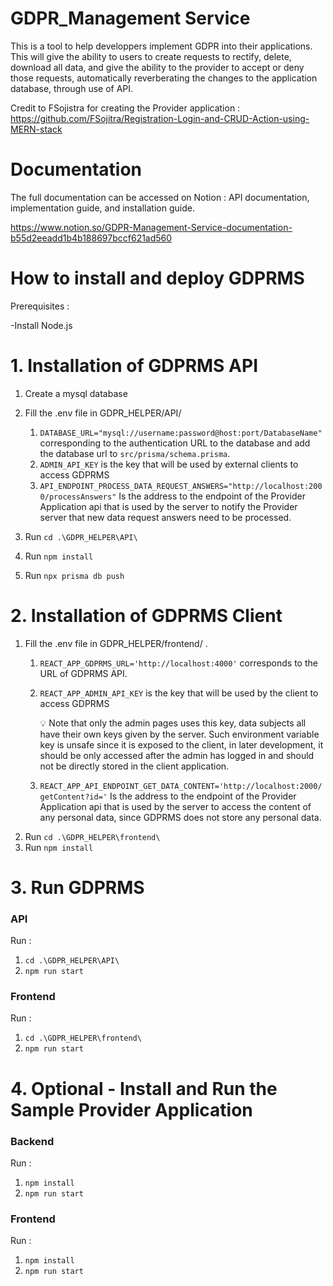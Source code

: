 # GDPR_Management Service
This is a tool to help developpers implement GDPR into their applications. This will give the ability to users to create requests to rectify, delete, download all data,  and give the ability to the provider to accept or deny those requests, automatically reverberating the changes to the application database, through use of API.


Credit to FSojistra for creating the Provider application : https://github.com/FSojitra/Registration-Login-and-CRUD-Action-using-MERN-stack

# Documentation
The full documentation can be accessed on Notion : API documentation, implementation guide, and installation guide.


https://www.notion.so/GDPR-Management-Service-documentation-b55d2eeadd1b4b188697bccf621ad560


# How to install and deploy GDPRMS

Prerequisites : 

-Install Node.js

# 1. Installation of GDPRMS API

1. Create a mysql database
2. Fill the .env file in GDPR_HELPER/API/
    1.  `DATABASE_URL="mysql://username:password@host:port/DatabaseName"` corresponding to the authentication URL to the database and add the database url to `src/prisma/schema.prisma`.
    2. `ADMIN_API_KEY` is the key that will be used by external clients to access GDPRMS
    3. `API_ENDPOINT_PROCESS_DATA_REQUEST_ANSWERS="http://localhost:2000/processAnswers"` Is the address to the endpoint of the Provider Application api that is used by the server to notify the Provider server that new data request answers need to be processed.

1. Run `cd .\GDPR_HELPER\API\`
2. Run `npm install`
3. Run  `npx prisma db push`

# 2. Installation of GDPRMS Client

1. Fill the .env file in GDPR_HELPER/frontend/ .
    1. `REACT_APP_GDPRMS_URL='http://localhost:4000'` corresponds to the URL of GDPRMS API.
    2. `REACT_APP_ADMIN_API_KEY` is the key that will be used by the client to access GDPRMS 
        
        <aside>
        💡 Note that only the admin pages uses this key, data subjects all have their own keys given by the server. Such environment variable key is unsafe since it is exposed to the client, in later development, it should be only accessed after the admin has logged in and should not be directly stored in the client application.
        
        </aside>
        
    3. `REACT_APP_API_ENDPOINT_GET_DATA_CONTENT='http://localhost:2000/getContent?id='` Is the address to the endpoint of the Provider Application api that is used by the server to access the content of any personal data, since GDPRMS does not store any personal data.
2. Run `cd .\GDPR_HELPER\frontend\`
3. Run `npm install`

# 3. Run GDPRMS

### API

Run : 

1. `cd .\GDPR_HELPER\API\`
2. `npm run start`

### Frontend

Run : 

1. `cd .\GDPR_HELPER\frontend\`
2. `npm run start`

# 4. Optional - Install and Run the Sample Provider Application

### Backend

Run : 

1. `npm install`
2. `npm run start`

### Frontend

Run : 

1. `npm install`
2. `npm run start`

